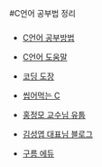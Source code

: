 #C언어 공부법 정리

###

* [C언어 공부방법](https://sunyzero.tistory.com/225?category=493334)

* [C언어 도움말](https://www.joinc.co.kr/w/Site/Beginner/StudyHowTo)

* [코딩 도장](https://dojang.io/)

* [씹어먹는 C](http://itguru.tistory.com/130)

* [홍정모 교수님 유툽](https://www.youtube.com/channel/UCg6IlhycdYiK_nWB3spjIqA/featured)

* [김성엽 대표님 블로그](https://blog.naver.com/prologue/PrologueList.nhn?blogId=tipsware&skinType=&skinId=&from=menu&userSelectMenu=true)

* [구름 에듀](https://edu.goorm.io/search?promotion=free-recommendation)